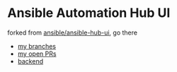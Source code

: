 # Ansible Automation Hub UI

forked from [ansible/ansible-hub-ui](https://github.com/ansible/ansible-hub-ui), go there

* [my branches](https://github.com/himdel/ansible-hub-ui/branches)
* [my open PRs](https://github.com/ansible/ansible-hub-ui/pulls/himdel)
* [backend](https://github.com/himdel/galaxy_ng/)
